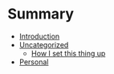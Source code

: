 # Summary

* [Introduction](README.md)
* [Uncategorized](uncategorized/README.md)
   * [How I set this thing up](uncategorized/how_i_set_this_thing_up.md)
* [Personal](personal/that-taxi-driver.md)

